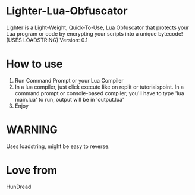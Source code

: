 # Lighter-Lua-Obfuscator
Lighter is a Light-Weight, Quick-To-Use, Lua Obfuscator that protects your Lua program or code by encrypting your scripts into a unique bytecode! 
(USES LOADSTRING) 
Version: 0.1

# How to use
1. Run Command Prompt or your Lua Compiler
2. In a lua compiler, just click execute like on replit or tutorialspoint. In a command prompt or console-based compiler, you'll have to type 'lua main.lua' to run, output will be in 'output.lua'
3. Enjoy

# WARNING
Uses loadstring, might be easy to reverse.

# Love from
HunDread
